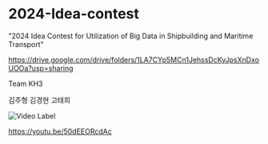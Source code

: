 # 2024-Idea-contest

"2024 Idea Contest for Utilization of Big Data in Shipbuilding and Maritime Transport"


https://drive.google.com/drive/folders/1LA7CYp5MCn1JehssDcKyJpsXnDxoUOOa?usp=sharing

Team KH3

김주형 김경현 고태희


![Video Label](http://img.youtube.com/vi/50dEEORcdAc/0.jpg)



https://youtu.be/50dEEORcdAc
